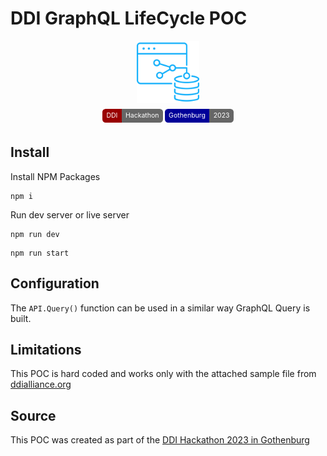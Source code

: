 # DDI GraphQL LifeCycle POC

<div style="text-align: center;">
    <img src="./icon.svg" style="max-width: 100px;">
    <div style="color: #fff; padding: 1em; font-size: .75em;">
    <span>
        <span style="background-color: #900; padding: .4em .6em; border-radius: .5em 0 0 .5em;">DDI</span><span style="background-color: #666; padding: .4em .6em; border-radius: 0 .5em .5em 0;">Hackathon</span>
    </span>
    <span>
        <span style="background-color: #009; padding: .4em .6em; border-radius: .5em 0 0 .5em;">Gothenburg</span><span style="background-color: #666; padding: .4em .6em; border-radius: 0 .5em .5em 0;">2023</span>
    </span>
    </div>
</div>

## Install
Install NPM Packages
```
npm i
```
Run dev server or live server
```
npm run dev
```
```
npm run start
```

## Configuration
The ```API.Query()``` function can be used in a similar way GraphQL Query is built.

## Limitations
This POC is hard coded and works only with the attached sample file from [ddialliance.org](https://ddialliance.org/learn/markup-examples-by-version?field_ddi_product_tid=464)

## Source
This POC was created as part of the [DDI Hackathon 2023 in Gothenburg](https://github.com/ddi-hackathon-2023)